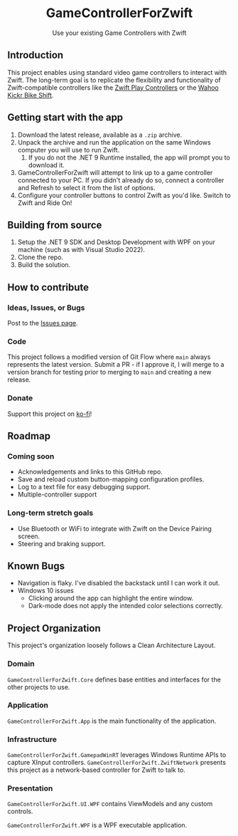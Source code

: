 <h1 align="center">
  GameControllerForZwift
</h1>
<p align="center">
  Use your existing Game Controllers with Zwift
</p>

## Introduction

This project enables using standard video game controllers to interact with Zwift. The long-term goal is to replicate the flexibility and functionality of Zwift-compatible controllers like the [Zwift Play Controllers](https://us.zwift.com/products/zwift-play?variant=43737779896576) or the [Wahoo Kickr Bike Shift](https://www.wahoofitness.com/devices/indoor-cycling/smart-bikes/kickr-bike-shift-buy).

## Getting start with the app

1. Download the latest release, available as a `.zip` archive.
1. Unpack the archive and run the application on the same Windows computer you will use to run Zwift.
    1. If you do not the .NET 9 Runtime installed, the app will prompt you to download it.
1. GameControllerForZwift will attempt to link up to a game controller connected to your PC. If you didn't already do so, connect a controller and Refresh to select it from the list of options.
1. Configure your controller buttons to control Zwift as you'd like. Switch to Zwift and Ride On!

## Building from source

1. Setup the .NET 9 SDK and Desktop Development with WPF on your machine (such as with Visual Studio 2022).
1. Clone the repo.
1. Build the solution.

## How to contribute

### Ideas, Issues, or Bugs

Post to the [Issues page](https://github.com/VoltageSolutions/GameControllerForZwift/issues).

### Code

This project follows a modified version of Git Flow where `main` always represents the latest version. Submit a PR - if I approve it, I will merge to a version branch for testing prior to merging to `main` and creating a new release.

### Donate

Support this project on [ko-fi](https://ko-fi.com/waveguide)!

## Roadmap

### Coming soon

- Acknowledgements and links to this GitHub repo.
- Save and reload custom button-mapping configuration profiles.
- Log to a text file for easy debugging support.
- Multiple-controller support

### Long-term stretch goals

- Use Bluetooth or WiFi to integrate with Zwift on the Device Pairing screen.
- Steering and braking support.

## Known Bugs

- Navigation is flaky. I've disabled the backstack until I can work it out.
- Windows 10 issues
  - Clicking around the app can highlight the entire window.
  - Dark-mode does not apply the intended color selections correctly.

## Project Organization

This project's organization loosely follows a Clean Architecture Layout.

### Domain

`GameControllerForZwift.Core` defines base entities and interfaces for the other projects to use.

### Application

`GameControllerForZwift.App` is the main functionality of the application.

### Infrastructure

`GameControllerForZwift.GamepadWinRT` leverages Windows Runtime APIs to capture XInput controllers.
`GameControllerForZwift.ZwiftNetwork` presents this project as a network-based controller for Zwift to talk to.

### Presentation

`GameControllerForZwift.UI.WPF` contains ViewModels and any custom controls.

`GameControllerForZwift.WPF` is a WPF executable application.
